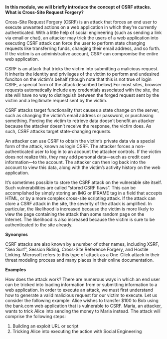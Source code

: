 #
**In this module, we will briefly introduce the concept of CSRF attacks. What is Cross-Site Request Forgery?**

Cross-Site Request Forgery (CSRF) is an attack that forces an end user to execute unwanted actions on a web application in which they're currently authenticated. With a little help of social engineering (such as sending a link via email or chat), an attacker may trick the users of a web application into executing CSRF attack can force the user to perform state changing requests like transferring funds, changing their email address, and so forth. If the victim is an administrative account, CSRF can compromise the entire web application.

CSRF is an attack that tricks the victim into submitting a malicious request. It inherits the identity and privileges of the victim to perform and undesired funciton on the victim's behalf (though note that this is not true of login CSRF, a special form of the attack described below).For most sites, browser requests automatically include any credentials associated with the site, the site will have no way to distinguish between the forged request sent by the victim and a legitimate request sent by the victim.

CSRF attacks target functionality that causes a state change on the server, such as changing the victim’s email address or password, or purchasing something. Forcing the victim to retrieve data doesn’t benefit an attacker because the attacker doesn’t receive the response, the victim does. As such, CSRF attacks target state-changing requests.

An attacker can use CSRF to obtain the victim’s private data via a special form of the attack, known as login CSRF. The attacker forces a non-authenticated user to log in to an account the attacker controls. If the victim does not realize this, they may add personal data—such as credit card information—to the account. The attacker can then log back into the account to view this data, along with the victim’s activity history on the web application.

It’s sometimes possible to store the CSRF attack on the vulnerable site itself. Such vulnerabilities are called “stored CSRF flaws”. This can be accomplished by simply storing an IMG or IFRAME tag in a field that accepts HTML, or by a more complex cross-site scripting attack. If the attack can store a CSRF attack in the site, the severity of the attack is amplified. In particular, the likelihood is increased because the victim is more likely to view the page containing the attack than some random page on the Internet. The likelihood is also increased because the victim is sure to be authenticated to the site already.

**Synonyms**

CSRF attacks are also known by a number of other names, including XSRF, “Sea Surf”, Session Riding, Cross-Site Reference Forgery, and Hostile Linking. Microsoft refers to this type of attack as a One-Click attack in their threat modeling process and many places in their online documentation.

**Examples**

How does the attack work?
There are numerous ways in which an end user can be tricked into loading information from or submitting information to a web application. In order to execute an attack, we must first understand how to generate a valid malicious request for our victim to execute. Let us consider the following example: Alice wishes to transfer $100 to Bob using the bank.com web application that is vulnerable to CSRF. Maria, an attacker, wants to trick Alice into sending the money to Maria instead. The attack will comprise the following steps:

 1. Building an exploit URL or script
 2. Tricking Alice into executing the action with Social Engineering
